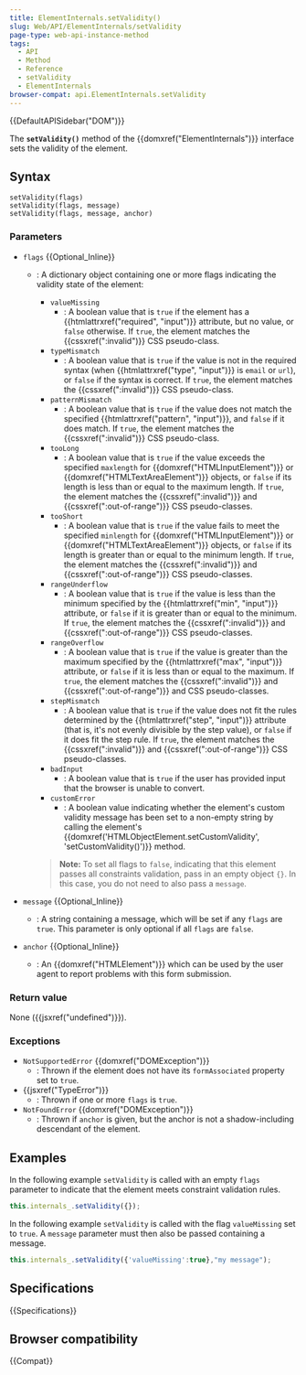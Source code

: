 ```yaml
---
title: ElementInternals.setValidity()
slug: Web/API/ElementInternals/setValidity
page-type: web-api-instance-method
tags:
  - API
  - Method
  - Reference
  - setValidity
  - ElementInternals
browser-compat: api.ElementInternals.setValidity
---
```


{{DefaultAPISidebar("DOM")}}

The **`setValidity()`** method of the {{domxref("ElementInternals")}} interface sets the validity of the element.

## Syntax

```js-nolint
setValidity(flags)
setValidity(flags, message)
setValidity(flags, message, anchor)
```

### Parameters

- `flags` {{Optional_Inline}}

  - : A dictionary object containing one or more flags indicating the validity state of the element:

    - `valueMissing`
      - : A boolean value that is `true` if the element has a {{htmlattrxref("required", "input")}} attribute, but no value, or `false` otherwise. If `true`, the element matches the {{cssxref(":invalid")}} CSS pseudo-class.
    - `typeMismatch`
      - : A boolean value that is `true` if the value is not in the required syntax (when {{htmlattrxref("type", "input")}} is `email` or `url`), or `false` if the syntax is correct. If `true`, the element matches the {{cssxref(":invalid")}} CSS pseudo-class.
    - `patternMismatch`
      - : A boolean value that is `true` if the value does not match the specified {{htmlattrxref("pattern", "input")}}, and `false` if it does match. If `true`, the element matches the {{cssxref(":invalid")}} CSS pseudo-class.
    - `tooLong`
      - : A boolean value that is `true` if the value exceeds the specified `maxlength` for {{domxref("HTMLInputElement")}} or {{domxref("HTMLTextAreaElement")}} objects, or `false` if its length is less than or equal to the maximum length. If `true`, the element matches the {{cssxref(":invalid")}} and {{cssxref(":out-of-range")}} CSS pseudo-classes.
    - `tooShort`
      - : A boolean value that is `true` if the value fails to meet the specified `minlength` for {{domxref("HTMLInputElement")}} or {{domxref("HTMLTextAreaElement")}} objects, or `false` if its length is greater than or equal to the minimum length. If `true`, the element matches the {{cssxref(":invalid")}} and {{cssxref(":out-of-range")}} CSS pseudo-classes.
    - `rangeUnderflow`
      - : A boolean value that is `true` if the value is less than the minimum specified by the {{htmlattrxref("min", "input")}} attribute, or `false` if it is greater than or equal to the minimum. If `true`, the element matches the {{cssxref(":invalid")}} and {{cssxref(":out-of-range")}} CSS pseudo-classes.
    - `rangeOverflow`
      - : A boolean value that is `true` if the value is greater than the maximum specified by the {{htmlattrxref("max", "input")}} attribute, or `false` if it is less than or equal to the maximum. If `true`, the element matches the {{cssxref(":invalid")}} and {{cssxref(":out-of-range")}} and CSS pseudo-classes.
    - `stepMismatch`
      - : A boolean value that is `true` if the value does not fit the rules determined by the {{htmlattrxref("step", "input")}} attribute (that is, it's not evenly divisible by the step value), or `false` if it does fit the step rule. If `true`, the element matches the {{cssxref(":invalid")}} and {{cssxref(":out-of-range")}} CSS pseudo-classes.
    - `badInput`
      - : A boolean value that is `true` if the user has provided input that the browser is unable to convert.
    - `customError`
      - : A boolean value indicating whether the element's custom validity message has been set to a non-empty string by calling the element's {{domxref('HTMLObjectElement.setCustomValidity', 'setCustomValidity()')}} method.

    > **Note:** To set all flags to `false`, indicating that this element passes all constraints validation, pass in an empty object `{}`. In this case, you do not need to also pass a `message`.

- `message` {{Optional_Inline}}
  - : A string containing a message, which will be set if any `flags` are `true`. This parameter is only optional if all `flags` are `false`.
- `anchor` {{Optional_Inline}}
  - : An {{domxref("HTMLElement")}} which can be used by the user agent to report problems with this form submission.

### Return value

None ({{jsxref("undefined")}}).

### Exceptions

- `NotSupportedError` {{domxref("DOMException")}}
  - : Thrown if the element does not have its `formAssociated` property set to `true`.
- {{jsxref("TypeError")}}
  - : Thrown if one or more `flags` is `true`.
- `NotFoundError` {{domxref("DOMException")}}
  - : Thrown if `anchor` is given, but the anchor is not a shadow-including descendant of the element.

## Examples

In the following example `setValidity` is called with an empty `flags` parameter to indicate that the element meets constraint validation rules.

```js
this.internals_.setValidity({});
```

In the following example `setValidity` is called with the flag `valueMissing` set to `true`. A `message` parameter must then also be passed containing a message.

```js
this.internals_.setValidity({'valueMissing':true},"my message");
```

## Specifications

{{Specifications}}

## Browser compatibility

{{Compat}}

